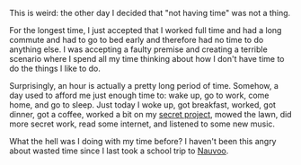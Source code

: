 This is weird: the other day I decided that "not having time" was not a thing.

For the longest time, I just accepted that I worked full time and had a long commute and had to go to bed early and therefore had no time to do anything else. I was accepting a faulty premise and creating a terrible scenario where I spend all my time thinking about how I don't have time to do the things I like to do.

Surprisingly, an hour is actually a pretty long period of time. Somehow, a day used to afford me just enough time to: wake up, go to work, come home, and go to sleep. Just today I woke up, got breakfast, worked, got dinner, got a coffee, worked a bit on my [secret project](http://science.jessekeane.me), mowed the lawn, did more secret work, read some internet, and listened to some new music.

What the hell was I doing with my time before? I haven't been this angry about wasted time since I last took a school trip to [Nauvoo](http://www.historicnauvoo.net/).

